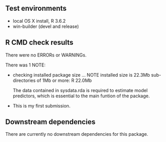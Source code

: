 ## Test environments
* local OS X install, R 3.6.2
* win-builder (devel and release)

## R CMD check results
There were no ERRORs or WARNINGs.

There was 1 NOTE:

* checking installed package size ... NOTE
    installed size is 22.3Mb
    sub-directories of 1Mb or more:
      R  22.0Mb

  The data contained in sysdata.rda is required to estimate model predictors, 
  which is essential to the main funtion of the package.
  
* This is my first submission.

## Downstream dependencies
There are currently no downstream dependencies for this package.
